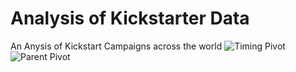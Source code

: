 # Analysis of Kickstarter Data
An Anysis of Kickstart Campaigns across the world
![Timing Pivot](https://user-images.githubusercontent.com/96395525/147178137-0c268588-f26a-4fe3-99fb-a2d8d41027ab.png)
![Parent Pivot](https://user-images.githubusercontent.com/96395525/147178164-a6a52e84-c753-482b-9e5a-b62a2f3fc49d.png)
